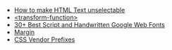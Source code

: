 * [How to make HTML Text unselectable](http://stackoverflow.com/questions/2310734/how-to-make-html-text-unselectable)<br/>
* [\<transform-function>](https://developer.mozilla.org/en-US/docs/Web/CSS/transform-function)<br/>
* [30+ Best Script and Handwritten Google Web Fonts](http://makeitcg.com/script-handwritten-google-fonts/1910/)<br/>
* [Margin](http://www.w3schools.com/css/css_margin.asp)<br/>
* [CSS Vendor Prefixes](http://webdesign.about.com/od/css/a/css-vendor-prefixes.htm)<br/>
